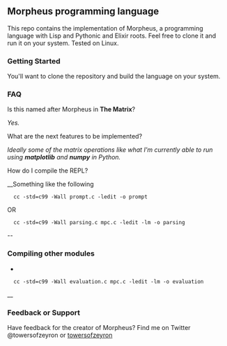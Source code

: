 ## Morpheus programming language

This repo contains the implementation of Morpheus, a programming language with Lisp and Pythonic and Elixir roots. Feel free to clone it and run it on your system. Tested on Linux.

### Getting Started

You'll want to clone the repository and build the language on your system.

### FAQ

Is this named after Morpheus in **The Matrix**?

_Yes._

What are the next features to be implemented?

_Ideally some of the matrix operations like what I'm currently able to run using **matplotlib** and **numpy** in Python._

How do I compile the REPL?

__Something like the following
  ```
    cc -std=c99 -Wall prompt.c -ledit -o prompt
  ```

  OR

  ```
    cc -std=c99 -Wall parsing.c mpc.c -ledit -lm -o parsing
  ```

--
### Compiling other modules

*
```
  cc -std=c99 -Wall evaluation.c mpc.c -ledit -lm -o evaluation
```
__
### Feedback or Support

Have feedback for the creator of Morpheus? Find me on Twitter @towersofzeyron or
[towersofzeyron](http://towersofzeyron.com)
